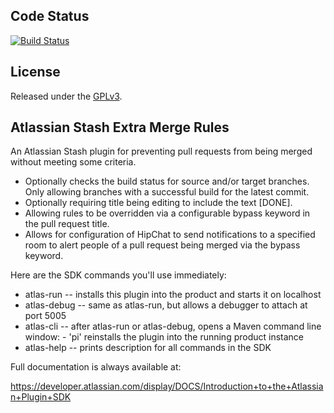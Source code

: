 ## Code Status

[![Build Status](https://travis-ci.org/scheerer/stash-merge-rules-plugin.svg?branch=master)](https://travis-ci.org/scheerer/stash-merge-rules-plugin)

## License

Released under the [GPLv3](http://opensource.org/licenses/GPL-3.0).

## Atlassian Stash Extra Merge Rules

An Atlassian Stash plugin for preventing pull requests from being merged without meeting some criteria.

- Optionally checks the build status for source and/or target branches. Only allowing branches with a successful build for the latest commit.
- Optionally requiring title being editing to include the text [DONE].
- Allowing rules to be overridden via a configurable bypass keyword in the pull request title.
- Allows for configuration of HipChat to send notifications to a specified room to alert people of a pull request being merged via the bypass keyword.


Here are the SDK commands you'll use immediately:

* atlas-run   -- installs this plugin into the product and starts it on localhost
* atlas-debug -- same as atlas-run, but allows a debugger to attach at port 5005
* atlas-cli   -- after atlas-run or atlas-debug, opens a Maven command line window:
                 - 'pi' reinstalls the plugin into the running product instance
* atlas-help  -- prints description for all commands in the SDK

Full documentation is always available at:

https://developer.atlassian.com/display/DOCS/Introduction+to+the+Atlassian+Plugin+SDK
